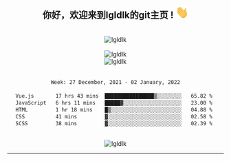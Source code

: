 <div align="center">
<h2> 你好，欢迎来到lgldlk的git主页 ! <img src="https://github.com/lgldlk/lgldlk/blob/main/gifs/Hi.gif" width="30px"></h2>
</div>

<div align="center">
 </br>
 <img src="http://aiitapp.cn:8091/?color=rgba(37,144,118,1)&shadowColor=rgba(12,16,20,1)&fontSize=120&&shadowOffsetX=9&shadowOffsetY=11" height="26px" alt="lgldlk" />
 </br>

   </br>
 <img src="https://github-readme-stats.vercel.app/api?username=lgldlk&show_icons=true&theme=gotham&locale=cn" alt="lgldlk" />
 

</br>

<img  src="http://github-readme-stats.vercel.app/api/top-langs/?username=lgldlk&show_icons=true&theme=gotham&locale=cn&layout=compact" alt="lgldlk"/>  
</br>
</br>

<!--START_SECTION:waka-->
```text
Week: 27 December, 2021 - 02 January, 2022

Vue.js       17 hrs 43 mins  ████████████████▒░░░░░░░░   65.82 % 
JavaScript   6 hrs 11 mins   █████▓░░░░░░░░░░░░░░░░░░░   23.00 % 
HTML         1 hr 18 mins    █▒░░░░░░░░░░░░░░░░░░░░░░░   04.88 % 
CSS          41 mins         ▓░░░░░░░░░░░░░░░░░░░░░░░░   02.58 % 
SCSS         38 mins         ▓░░░░░░░░░░░░░░░░░░░░░░░░   02.39 % 
```
<!--END_SECTION:waka-->

 </br>
  <img src="https://visitor-badge.glitch.me/badge?page_id=lgldlk" alt="lgldlk" />

---

 

